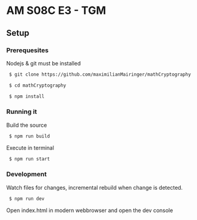 # AM S08C E3 - TGM

## Setup

### Prerequesites

Nodejs & git must be installed

```bash
 $ git clone https://github.com/maximilianMairinger/mathCryptography
```

```bash
 $ cd mathCryptography
```


```bash
 $ npm install
```

### Running it

Build the source

```bash
 $ npm run build
```

Execute in terminal

```bash
 $ npm run start
```

### Development

Watch files for changes, incremental rebuild when change is detected.

```bash
 $ npm run dev
```

Open index.html in modern webbrowser and open the dev console
